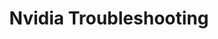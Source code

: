 ---
lang: de
layout: doc
redirect_from:
- /de/doc/NvidiaTroubleshooting/
- /de/wiki/NvidiaTroubleshooting/
redirect_to: https://github.com/Qubes-Community/Contents/blob/master/docs/troubleshooting/nvidia-troubleshooting.md
ref: 91
title: Nvidia Troubleshooting
---